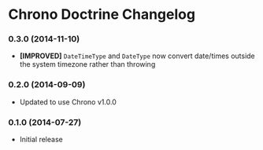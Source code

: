 # Chrono Doctrine Changelog

### 0.3.0 (2014-11-10)

* **[IMPROVED]** `DateTimeType` and `DateType` now convert date/times outside the system timezone rather than throwing

### 0.2.0 (2014-09-09)

* Updated to use Chrono v1.0.0

### 0.1.0 (2014-07-27)

* Initial release

